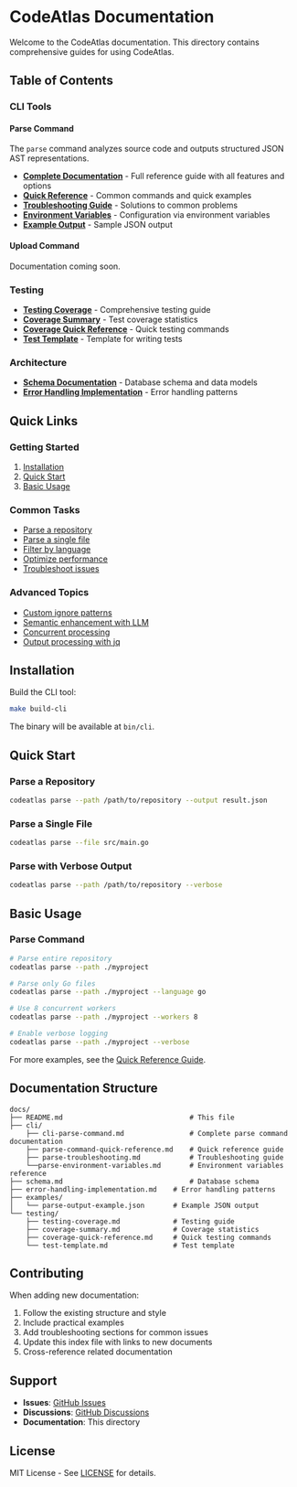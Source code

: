 # CodeAtlas Documentation

Welcome to the CodeAtlas documentation. This directory contains comprehensive guides for using CodeAtlas.

## Table of Contents

### CLI Tools

#### Parse Command
The `parse` command analyzes source code and outputs structured JSON AST representations.

- **[Complete Documentation](./cli/cli-parse-command.md)** - Full reference guide with all features and options
- **[Quick Reference](./cli/parse-command-quick-reference.md)** - Common commands and quick examples
- **[Troubleshooting Guide](./cli/parse-troubleshooting.md)** - Solutions to common problems
- **[Environment Variables](./cli/parse-environment-variables.md)** - Configuration via environment variables
- **[Example Output](./examples/parse-output-example.json)** - Sample JSON output

#### Upload Command
Documentation coming soon.

### Testing

- **[Testing Coverage](./testing/testing-coverage.md)** - Comprehensive testing guide
- **[Coverage Summary](./testing/coverage-summary.md)** - Test coverage statistics
- **[Coverage Quick Reference](./testing/coverage-quick-reference.md)** - Quick testing commands
- **[Test Template](./testing/test-template.md)** - Template for writing tests

### Architecture

- **[Schema Documentation](./schema.md)** - Database schema and data models
- **[Error Handling Implementation](./error-handling-implementation.md)** - Error handling patterns

## Quick Links

### Getting Started

1. [Installation](#installation)
2. [Quick Start](#quick-start)
3. [Basic Usage](#basic-usage)

### Common Tasks

- [Parse a repository](./cli/cli-parse-command.md#basic-usage)
- [Parse a single file](./cli/cli-parse-command.md#parse-a-single-file)
- [Filter by language](./cli/cli-parse-command.md#language-specific-parsing)
- [Optimize performance](./cli/cli-parse-command.md#performance-tips)
- [Troubleshoot issues](./cli/parse-troubleshooting.md)

### Advanced Topics

- [Custom ignore patterns](./cli/cli-parse-command.md#file-filtering-and-ignore-patterns)
- [Semantic enhancement with LLM](./cli/cli-parse-command.md#semantic-enhancement)
- [Concurrent processing](./cli/cli-parse-command.md#performance-optimization)
- [Output processing with jq](./cli/parse-command-quick-reference.md#output-processing-with-jq)

## Installation

Build the CLI tool:

```bash
make build-cli
```

The binary will be available at `bin/cli`.

## Quick Start

### Parse a Repository

```bash
codeatlas parse --path /path/to/repository --output result.json
```

### Parse a Single File

```bash
codeatlas parse --file src/main.go
```

### Parse with Verbose Output

```bash
codeatlas parse --path /path/to/repository --verbose
```

## Basic Usage

### Parse Command

```bash
# Parse entire repository
codeatlas parse --path ./myproject

# Parse only Go files
codeatlas parse --path ./myproject --language go

# Use 8 concurrent workers
codeatlas parse --path ./myproject --workers 8

# Enable verbose logging
codeatlas parse --path ./myproject --verbose
```

For more examples, see the [Quick Reference Guide](./parse-command-quick-reference.md).

## Documentation Structure

```
docs/
├── README.md                               # This file
├── cli/
    ├── cli-parse-command.md                # Complete parse command documentation
    ├── parse-command-quick-reference.md    # Quick reference guide
    ├── parse-troubleshooting.md            # Troubleshooting guide
    └──parse-environment-variables.md       # Environment variables reference
├── schema.md                               # Database schema
├── error-handling-implementation.md    # Error handling patterns
├── examples/
│   └── parse-output-example.json       # Example JSON output
└── testing/
    ├── testing-coverage.md             # Testing guide
    ├── coverage-summary.md             # Coverage statistics
    ├── coverage-quick-reference.md     # Quick testing commands
    └── test-template.md                # Test template
```

## Contributing

When adding new documentation:

1. Follow the existing structure and style
2. Include practical examples
3. Add troubleshooting sections for common issues
4. Update this index file with links to new documents
5. Cross-reference related documentation

## Support

- **Issues**: [GitHub Issues](https://github.com/your-org/codeatlas/issues)
- **Discussions**: [GitHub Discussions](https://github.com/your-org/codeatlas/discussions)
- **Documentation**: This directory

## License

MIT License - See [LICENSE](../LICENSE) for details.
